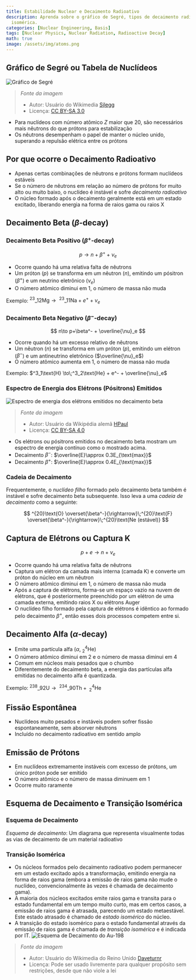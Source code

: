 ```yaml
---
title: Estabilidade Nuclear e Decaimento Radioativo
description: Aprenda sobre o gráfico de Segré, tipos de decaimento radioativo e transição
  isomérica.
categories: [Nuclear Engineering, Basis]
tags: [Nuclear Physics, Nuclear Radiation, Radioactive Decay]
math: true
image: /assets/img/atoms.png
---
```

## Gráfico de Segré ou Tabela de Nuclídeos
![Gráfico de Segré](https://upload.wikimedia.org/wikipedia/commons/c/c4/Table_isotopes_en.svg)
> *Fonte da imagem*
> - Autor: Usuário do Wikimedia [Sjlegg](https://commons.wikimedia.org/wiki/User:Sjlegg)
> - Licença: [CC BY-SA 3.0](https://creativecommons.org/licenses/by-sa/3.0/deed.en)

- Para nuclídeos com número atômico $Z$ maior que 20, são necessários mais nêutrons do que prótons para estabilização
- Os nêutrons desempenham o papel de manter o núcleo unido, superando a repulsão elétrica entre os prótons

## Por que ocorre o Decaimento Radioativo
- Apenas certas combinações de nêutrons e prótons formam nuclídeos estáveis
- Se o número de nêutrons em relação ao número de prótons for muito alto ou muito baixo, o nuclídeo é instável e sofre *decaimento radioativo*
- O núcleo formado após o decaimento geralmente está em um estado excitado, liberando energia na forma de raios gama ou raios X

## Decaimento Beta ($\beta$-decay)
### Decaimento Beta Positivo ($\beta^+$-decay)

 $$p \to n+\beta^+ +\nu_e$$
 
- Ocorre quando há uma relativa falta de nêutrons
- Um próton ($p$) se transforma em um nêutron ($n$), emitindo um pósitron ($\beta^+$) e um neutrino eletrônico ($\nu_e$)
- O número atômico diminui em 1, o número de massa não muda

Exemplo: $^{23}\_{12}\text{Mg} \to\;^{23}\_{11}\text{Na} + e^+ + \nu_e$

### Decaimento Beta Negativo ($\beta^-$-decay)

$$ n\to p+\beta^- + \overline{\nu}_e $$

- Ocorre quando há um excesso relativo de nêutrons
- Um nêutron ($n$) se transforma em um próton ($p$), emitindo um elétron ($\beta^-$) e um antineutrino eletrônico ($\overline{\nu}_e$)
- O número atômico aumenta em 1, o número de massa não muda

Exemplo: $^3_1\text{H} \to\;^3_2\text{He} + e^- + \overline{\nu}_e$

### Espectro de Energia dos Elétrons (Pósitrons) Emitidos
![Espectro de energia dos elétrons emitidos no decaimento beta](https://upload.wikimedia.org/wikipedia/commons/e/e6/Beta_spectrum_of_RaE.jpg)
> *Fonte da imagem*
> - Autor: Usuário da Wikipédia alemã [HPaul](https://de.wikipedia.org/wiki/Benutzer:HPaul)
> - Licença: [CC BY-SA 4.0](https://creativecommons.org/licenses/by-sa/4.0/deed.en)

- Os elétrons ou pósitrons emitidos no decaimento beta mostram um espectro de energia contínuo como o mostrado acima.
- Decaimento $\beta^-$: $\overline{E}\approx 0.3E_{\text{max}}$
- Decaimento $\beta^+$: $\overline{E}\approx 0.4E_{\text{max}}$

### Cadeia de Decaimento
Frequentemente, o *nuclídeo filho* formado pelo decaimento beta também é instável e sofre decaimento beta subsequente. Isso leva a uma *cadeia de decaimento* como a seguinte:

$$ ^{20}\text{O} \overset{\beta^-}{\rightarrow}\;^{20}\text{F} \overset{\beta^-}{\rightarrow}\;^{20}\text{Ne (estável)} $$ 

## Captura de Elétrons ou Captura K

$$ p + e \to n + \nu_e $$

- Ocorre quando há uma relativa falta de nêutrons
- Captura um elétron da camada mais interna (camada K) e converte um próton do núcleo em um nêutron
- O número atômico diminui em 1, o número de massa não muda
- Após a captura de elétrons, forma-se um espaço vazio na nuvem de elétrons, que é posteriormente preenchido por um elétron de uma camada externa, emitindo raios X ou elétrons Auger
- O nuclídeo filho formado pela captura de elétrons é idêntico ao formado pelo decaimento $\beta^+$, então esses dois processos competem entre si.

## Decaimento Alfa ($\alpha$-decay)
- Emite uma partícula alfa ($\alpha$, $^4_2\text{He}$)
- O número atômico diminui em 2 e o número de massa diminui em 4
- Comum em núcleos mais pesados que o chumbo
- Diferentemente do decaimento beta, a energia das partículas alfa emitidas no decaimento alfa é quantizada.

Exemplo: $^{238}\_{92}\text{U} \to\;^{234}\_{90}\text{Th} +\; ^4_2\text{He}$

## Fissão Espontânea
- Nuclídeos muito pesados e instáveis podem sofrer fissão espontaneamente, sem absorver nêutrons
- Incluído no decaimento radioativo em sentido amplo

## Emissão de Prótons
- Em nuclídeos extremamente instáveis com excesso de prótons, um único próton pode ser emitido
- O número atômico e o número de massa diminuem em 1
- Ocorre muito raramente

## Esquema de Decaimento e Transição Isomérica
### Esquema de Decaimento
*Esquema de decaimento*: Um diagrama que representa visualmente todas as vias de decaimento de um material radioativo

### Transição Isomérica
- Os núcleos formados pelo decaimento radioativo podem permanecer em um estado excitado após a transformação, emitindo energia na forma de raios gama (embora a emissão de raios gama não mude o nuclídeo, convencionalmente às vezes é chamada de decaimento gama).
- A maioria dos núcleos excitados emite raios gama e transita para o estado fundamental em um tempo muito curto, mas em certos casos, a emissão de raios gama é atrasada, parecendo um estado metaestável. Este estado atrasado é chamado de *estado isomérico* do núcleo.
- A transição do estado isomérico para o estado fundamental através da emissão de raios gama é chamada de *transição isomérica* e é indicada por IT.
![Esquema de Decaimento do Au-198](https://upload.wikimedia.org/wikipedia/commons/0/04/Au-198_Decay_Scheme.svg)
> *Fonte da imagem*
> - Autor: Usuário do Wikimedia do Reino Unido [Daveturnr](https://commons.wikimedia.org/wiki/User:Daveturnr)
> - Licença: Pode ser usado livremente para qualquer propósito sem restrições, desde que não viole a lei
